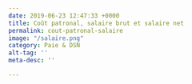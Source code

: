 ```yaml
---
date: 2019-06-23 12:47:33 +0000
title: Coût patronal, salaire brut et salaire net
permalink: cout-patronal-salaire
image: "/salaire.png"
category: Paie & DSN
alt-tag: ''
meta-desc: ''

---
```


